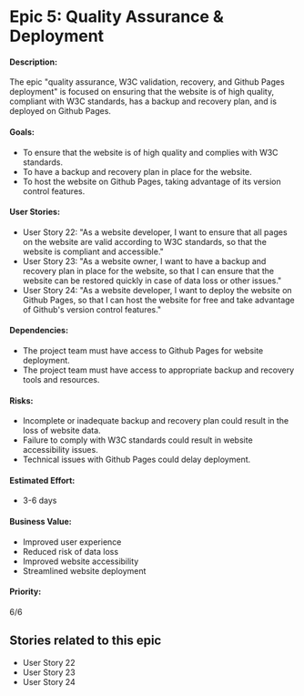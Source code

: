 # Epic 5: Quality Assurance & Deployment 

#### Description: 
The epic "quality assurance, W3C validation, recovery, and Github Pages deployment" is focused on ensuring that the website is of high quality, compliant with W3C standards, has a backup and recovery plan, and is deployed on Github Pages.

#### Goals: 
- To ensure that the website is of high quality and complies with W3C standards.
- To have a backup and recovery plan in place for the website.
- To host the website on Github Pages, taking advantage of its version control features.

#### User Stories: 
- User Story 22: "As a website developer, I want to ensure that all pages on the website are valid according to W3C standards, so that the website is compliant and accessible."
- User Story 23: "As a website owner, I want to have a backup and recovery plan in place for the website, so that I can ensure that the website can be restored quickly in case of data loss or other issues."
- User Story 24: "As a website developer, I want to deploy the website on Github Pages, so that I can host the website for free and take advantage of Github's version control features."

#### Dependencies: 
- The project team must have access to Github Pages for website deployment.
- The project team must have access to appropriate backup and recovery tools and resources.

#### Risks: 
- Incomplete or inadequate backup and recovery plan could result in the loss of website data.
- Failure to comply with W3C standards could result in website accessibility issues.
- Technical issues with Github Pages could delay deployment.

#### Estimated Effort: 
- 3-6 days

#### Business Value: 
- Improved user experience 
- Reduced risk of data loss 
- Improved website accessibility
- Streamlined website deployment 

#### Priority:
6/6 

## Stories related to this epic
- User Story 22 
- User Story 23 
- User Story 24
